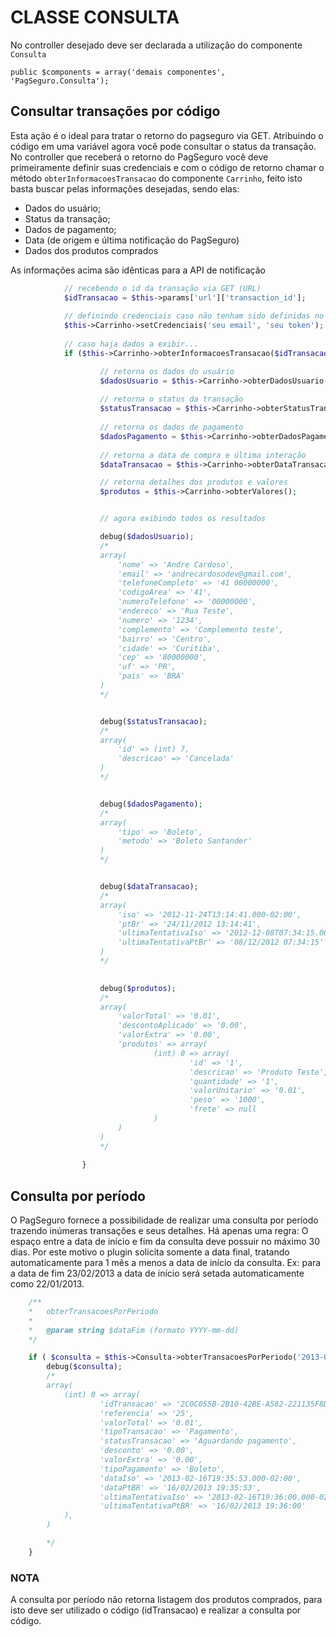 # CLASSE CONSULTA

No controller desejado deve ser declarada a utilização do componente `Consulta`

`public $components = array('demais componentes', 'PagSeguro.Consulta');`

## Consultar transações por código

Esta ação é o ideal para tratar o retorno do pagseguro via GET. Atribuindo 
o código em uma variável agora você pode consultar o status da transação.
No controller que receberá o retorno do PagSeguro você deve primeiramente definir 
suas credenciais e com o código de retorno chamar o método `obterInformacoesTransacao` do 
componente `Carrinho`, feito isto basta buscar pelas informações desejadas, sendo elas:
* Dados do usuário;
* Status da transação;
* Dados de pagamento;
* Data (de origem e última notificação do PagSeguro)
* Dados dos produtos comprados

As informações acima são idênticas para a API de notificação


```php
            // recebendo o id da transação via GET (URL)
            $idTransacao = $this->params['url']['transaction_id'];
            
            // definindo credenciais caso não tenham sido definidas no bootstrap
            $this->Carrinho->setCredenciais('seu email', 'seu token');
            
            // caso haja dados a exibir...
            if ($this->Carrinho->obterInformacoesTransacao($idTransacao) ) {

                    // retorna os dados do usuário
                    $dadosUsuario = $this->Carrinho->obterDadosUsuario();
                    
                    // retorna o status da transação
                    $statusTransacao = $this->Carrinho->obterStatusTransacao();
                    
                    // retorna os dados de pagamento    
                    $dadosPagamento = $this->Carrinho->obterDadosPagamento();
                    
                    // retorna a data de compra e última interação
                    $dataTransacao = $this->Carrinho->obterDataTransacao();

                    // retorna detalhes dos produtos e valores
                    $produtos = $this->Carrinho->obterValores();


                    // agora exibindo todos os resultados

                    debug($dadosUsuario);
                    /*
                    array(
                        'nome' => 'Andre Cardoso',
                        'email' => 'andrecardosodev@gmail.com',
                        'telefoneCompleto' => '41 00000000',
                        'codigoArea' => '41',
                        'numeroTelefone' => '00000000',
                        'endereco' => 'Rua Teste',
                        'numero' => '1234',
                        'complemento' => 'Complemento teste',
                        'bairro' => 'Centro',
                        'cidade' => 'Curitiba',
                        'cep' => '80000000',
                        'uf' => 'PR',
                        'pais' => 'BRA'
                    )
                    */


                    debug($statusTransacao);
                    /*
                    array(
                        'id' => (int) 7,
                        'descricao' => 'Cancelada'
                    )
                    */


                    debug($dadosPagamento);
                    /*
                    array(
                        'tipo' => 'Boleto',
                        'metodo' => 'Boleto Santander'
                    )
                    */


                    debug($dataTransacao);
                    /*
                    array(
                        'iso' => '2012-11-24T13:14:41.000-02:00',
                        'ptBr' => '24/11/2012 13:14:41',
                        'ultimaTentativaIso' => '2012-12-08T07:34:15.000-02:00',
                        'ultimaTentativaPtBr' => '08/12/2012 07:34:15'
                    )    
                    */

                    
                    debug($produtos);
                    /*
                    array(
                        'valorTotal' => '0.01',
                        'descontoAplicado' => '0.00',
                        'valorExtra' => '0.00',
                        'produtos' => array(
                                (int) 0 => array(
                                        'id' => '1',
                                        'descricao' => 'Produto Teste',
                                        'quantidade' => '1',
                                        'valorUnitario' => '0.01',
                                        'peso' => '1000',
                                        'frete' => null
                                )
                        )
                    )
                    */
                    
                } 
```



## Consulta por período

O PagSeguro fornece a possibilidade de realizar uma consulta por período trazendo 
inúmeras transações e seus detalhes. Há apenas uma regra: O espaço entre a data
de início e fim da consulta deve possuir no máximo 30 dias. Por este motivo o plugin
solicita somente a data final, tratando automaticamente para 1 mês a menos a data
de início da consulta. Ex: para a data de fim 23/02/2013 a data de início será setada 
automaticamente como 22/01/2013.

```php
    /**
    *   obterTransacoesPorPeriodo
    *
    *   @param string $dataFim (formato YYYY-mm-dd)
    */

    if ( $consulta = $this->Consulta->obterTransacoesPorPeriodo('2013-02-22') ) {
        debug($consulta);
        /*
        array(
            (int) 0 => array(
                    'idTransacao' => '2C0C055B-2B10-42BE-A582-221135F8DAA7',
                    'referencia' => '25',
                    'valorTotal' => '0.01',
                    'tipoTransacao' => 'Pagamento',
                    'statusTransacao' => 'Aguardando pagamento',
                    'desconto' => '0.00',
                    'valorExtra' => '0.00',
                    'tipoPagamento' => 'Boleto',
                    'dataIso' => '2013-02-16T19:35:53.000-02:00',
                    'dataPtBR' => '16/02/2013 19:35:53',
                    'ultimaTentativaIso' => '2013-02-16T19:36:00.000-02:00',
                    'ultimaTentativaPtBR' => '16/02/2013 19:36:00'
            ),
        )

        */
    }
```

### NOTA

A consulta por período não retorna listagem dos produtos comprados, para isto 
deve ser utilizado o código (idTransacao) e realizar a consulta por código.



